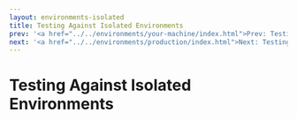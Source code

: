 ```yaml
---
layout: environments-isolated
title: Testing Against Isolated Environments
prev: '<a href="../../environments/your-machine/index.html">Prev: Testing On Your Machine</a>'
next: '<a href="../../environments/production/index.html">Next: Testing Against Production</a>'
---
```


# Testing Against Isolated Environments